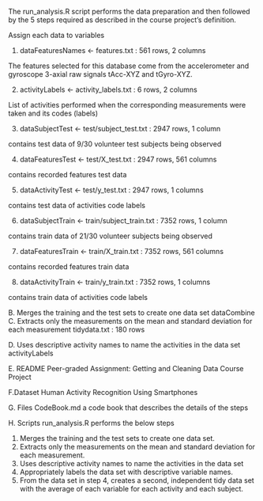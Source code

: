 The run_analysis.R script performs the data preparation and then followed by the 5 steps required as described in the course project’s definition.

Assign each data to variables

1. dataFeaturesNames <- features.txt : 561 rows, 2 columns

The features selected for this database come from the accelerometer and gyroscope 3-axial raw signals tAcc-XYZ and tGyro-XYZ.

2. activityLabels <- activity_labels.txt : 6 rows, 2 columns

List of activities performed when the corresponding measurements were taken and its codes (labels)

3. dataSubjectTest <- test/subject_test.txt : 2947 rows, 1 column

contains test data of 9/30 volunteer test subjects being observed

4. dataFeaturesTest <- test/X_test.txt : 2947 rows, 561 columns

contains recorded features test data

5. dataActivityTest <- test/y_test.txt : 2947 rows, 1 columns

contains test data of activities code labels

6. dataSubjectTrain <- train/subject_train.txt : 7352 rows, 1 column

contains train data of 21/30 volunteer subjects being observed

7. dataFeaturesTrain <- train/X_train.txt : 7352 rows, 561 columns

contains recorded features train data

8. dataActivityTrain <- train/y_train.txt : 7352 rows, 1 columns

contains train data of activities code labels

B. Merges the training and the test sets to create one data set
    dataCombine
C. Extracts only the measurements on the mean and standard deviation for each measurement
    tidydata.txt : 180 rows

D. Uses descriptive activity names to name the activities in the data set
  activityLabels

E. README
  Peer-graded Assignment: Getting and Cleaning Data Course Project

F.Dataset
  Human Activity Recognition Using Smartphones

G. Files
  CodeBook.md a code book that describes the details of the steps

H. Scripts
run_analysis.R performs the below steps

1. Merges the training and the test sets to create one data set.
2. Extracts only the measurements on the mean and standard deviation for each measurement.
3. Uses descriptive activity names to name the activities in the data set
4. Appropriately labels the data set with descriptive variable names.
5. From the data set in step 4, creates a second, independent tidy data set with the average of each variable for each activity and each subject.

